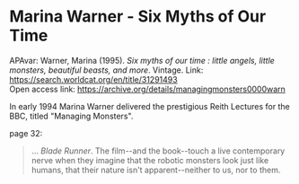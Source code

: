 # Marina Warner - Six Myths of Our Time  

APAvar: Warner, Marina (1995). *Six myths of our time : little angels, little monsters, beautiful beasts, and more*. Vintage.
Link: <https://search.worldcat.org/en/title/31291493>   
Open access link: <https://archive.org/details/managingmonsters0000warn>  

In early 1994 Marina Warner delivered the prestigious Reith Lectures for the BBC, titled "Managing Monsters".    

page 32:  
> ... _Blade Runner_. The film--and the book--touch a live contemporary nerve when they imagine that the robotic monsters look just like humans, that their nature isn't apparent--neither to us, nor to them.  




